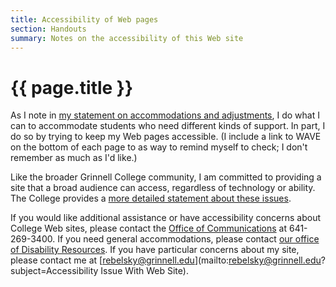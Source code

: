 ```yaml
---
title: Accessibility of Web pages
section: Handouts
summary: Notes on the accessibility of this Web site
---
```

# {{ page.title }}

As I note in [my statement on accommodations and
adjustments](../handouts/accommodations), I do what I can to accommodate
students who need different kinds of support.  In part, I do so by trying
to keep my Web pages accessible.  (I include a link to WAVE on the bottom
of each page to as way to remind myself to check; I don't remember as much
as I'd like.)

Like the broader Grinnell College community, I am committed to providing
a site that a broad audience can access, regardless of technology
or ability.  The College provides a [more detailed statement about these
issues](https://www.grinnell.edu/accessibility-statement).

If you would like additional assistance or have
accessibility concerns about College Web sites, please contact the [Office of
Communications](mailto:communications@grinnell.edu) at 641-269-3400.
If you need general accommodations, please contact [our office of
Disability Resources](https://www.grinnell.edu/about/offices-services/accessibility-disability/disability-services).
If you have particular concerns about my site, please contact me 
at [rebelsky@grinnell.edu](mailto:rebelsky@grinnell.edu?subject=Accessibility Issue With Web Site).
